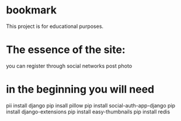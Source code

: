 # bookmark
This project is for educational purposes.

# The essence of the site:
you can register through social networks
post photo


# in the beginning you will need

pii install django
pip insall pillow
pip install social-auth-app-django
pip install django-extensions
pip install easy-thumbnails
pip install redis